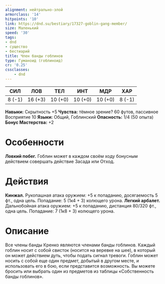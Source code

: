 ```yaml
---
alignment: нейтрально-злой
armorclass: '14'
hitpoints: '10'
link: https://dnd.su/bestiary/17327-goblin-gang-member/
size: Маленький
speed: '30'
tags:
- dnd
- существо
- бестиарий
title: Член банды гоблинов
type: Гуманоид (гоблиноид)
cr: '0.25'
cssclasses:
    - dnd
---
```



| СИЛ | ЛОВ | ТЕЛ | ИНТ | МДР | ХАР |
|---|---|---|---|---|---|
| 8 (-1) | 16 (+3) | 10 (+0) | 10 (+0) | 10 (+0) | 8 (-1) |
**Навыки:** Скрытность +5
**Чувства:** тёмное зрение? 60 футов, пассивное Восприятие 10
**Языки:** Общий, Гоблинский
**Опасность:** 1/4 (50 опыта)
**Бонус Мастерства:** +2


# Особенности
**Ловкий побег.** Гоблин может в каждом своём ходу бонусным действием совершать действие Засада или Отход.


# Действия
**Кинжал.** Рукопашная атака оружием: +5 к попаданию, досягаемость 5 фт., одна цель. Попадание: 5 (1к4 + 3) колющего урона.
**Легкий арбалет.** Дальнобойная атака оружием: +5 к попаданию, дистанция 80/320 фт., одна цель. Попадание: 7 (1к8 + 3) колющего урона.


# Описание
Все члены банды Кренко являются членами банды гоблинов. Каждый гоблин носит с собой свисток (носится на веревке на шее), в который он может действием дуть, чтобы подать сигнал тревоги. Гоблин может носить с собой еще один предмет, добытый в другом месте, и использовать его в бою, если представится возможность. Вы можете бросить или выбрать один из предметов из таблицы «Собственность банды гоблинов».